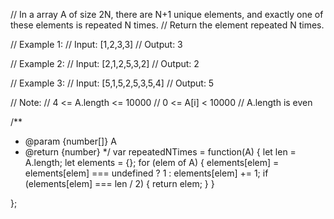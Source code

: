 // In a array A of size 2N, there are N+1 unique elements, and exactly one of these elements is repeated N times.
// Return the element repeated N times.

// Example 1:
// Input: [1,2,3,3]
// Output: 3

// Example 2:
// Input: [2,1,2,5,3,2]
// Output: 2

// Example 3:
// Input: [5,1,5,2,5,3,5,4]
// Output: 5
 

// Note:
// 4 <= A.length <= 10000
// 0 <= A[i] < 10000
// A.length is even

/**
 * @param {number[]} A
 * @return {number}
 */
var repeatedNTimes = function(A) {
    let len = A.length;
    let elements = {};
    for (elem of A) {
        elements[elem] = elements[elem] === undefined ? 1 : elements[elem] += 1;
        if (elements[elem] === len / 2) { return elem; }
    }
    
};